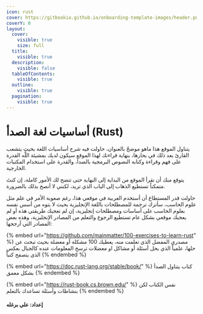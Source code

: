 ```yaml
---
icon: rust
cover: https://gitbookio.github.io/onboarding-template-images/header.png
coverY: 0
layout:
  cover:
    visible: true
    size: full
  title:
    visible: true
  description:
    visible: false
  tableOfContents:
    visible: true
  outline:
    visible: true
  pagination:
    visible: true
---
```


# أساسيات لغة الصدأ (Rust)

يتناول الموقع هذا ماهو موضحٌ بالعنوان، حاولت فيه شرح أساسيات اللغة بحيث يتشعب القارئ بعد ذلك في بحارها، بنهاية قراءتك لهذا الموقع سيكون لديك بمشيئة اللَّه القدرة على فهم وقراءة وكتابة النصوص البرمجية بالصدأ، والقدرة على استخدام المكتبات الخارجية.

يتوقع منك أن تقرأ الموقع من البداية إلى النهاية حتى تتضح لك الأمور كاملة، إن كنتَ متمكناً تستطيع الذهاب إلى الباب الذي تريد، لكنني لا أنصح بذلك بالضرورة.

حاولت قدر المستطاع أن أستخدم العربية في موقعي هذا، رغم صعوبة الأمر في علم مثل علوم الحاسب، سأترك ترجمة للمصطلحات باللغة الإنجليزية بحيث لا يتوه من أسس نفسه بعلوم الحاسب على أساسات ومصطلحات إنجليزية، إن لم تعجبك طريقتي هذه أو لم يعجبك موقعي بشكل عام تستطيع الرجوع والتعلم من المصادر الإنجليزية، وهذه بعض المصادر التي أرجحها: &#x20;

{% embed url="https://github.com/mainmatter/100-exercises-to-learn-rust" %}
مصدري المفضل الذي تعلمت منه، يعطيك 100 مشكلة أو معضلة بحيث تبحث عن حلها، علمياً الذي يحل أسئلة أو مشاكل او معضلات ترسخ المعلومات عنده كالجبال بعكس الذي يتصفح كتباً
{% endembed %}

{% embed url="https://doc.rust-lang.org/stable/book/" %}
كتاب يتناول الصدأ بشكل معمق
{% endembed %}

{% embed url="https://rust-book.cs.brown.edu/" %}
نفس الكتاب لكن بنشاطات وأسئلة تساعدك بالتعلم
{% endembed %}

#### إعداد: علي برغله

